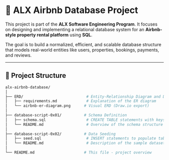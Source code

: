 # 🏡 ALX Airbnb Database Project

This project is part of the **ALX Software Engineering Program**. It focuses on designing and implementing a relational database system for an **Airbnb-style property rental platform** using **SQL**.

The goal is to build a normalized, efficient, and scalable database structure that models real-world entities like users, properties, bookings, payments, and reviews.

---

## 📁 Project Structure

```bash
alx-airbnb-database/
│
├── ERD/                            # Entity-Relationship Diagram and Design Docs
│   ├── requirements.md             # Explanation of the ER diagram
│   └── airbnb-er-diagram.png      # Visual ERD (Draw.io export)
│
├── database-script-0x01/          # Schema Definition
│   ├── schema.sql                  # CREATE TABLE statements with keys & constraints
│   └── README.md                   # Overview of the schema structure
│
├── database-script-0x02/          # Data Seeding
│   ├── seed.sql                    # INSERT statements to populate tables
│   └── README.md                   # Description of the sample dataset
│
└── README.md                      # This file - project overview
